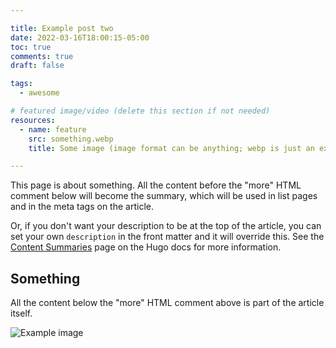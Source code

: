 ```yaml
---

title: Example post two
date: 2022-03-16T18:00:15-05:00
toc: true
comments: true
draft: false

tags:
  - awesome

# featured image/video (delete this section if not needed)
resources:
  - name: feature
    src: something.webp
    title: Some image (image format can be anything; webp is just an example)

---
```


This page is about something. All the content before the "more" HTML comment
below will become the summary, which will be used in list pages and in the meta
tags on the article.

Or, if you don't want your description to be at the top of the article, you can
set your own `description` in the front matter and it will override this. See
the [Content Summaries](https://gohugo.io/content-management/summaries/) page on
the Hugo docs for more information.

<!--more-->

## Something

All the content below the "more" HTML comment above is part of the article
itself.

![Example image](something.png)

